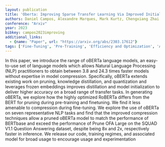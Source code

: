 ```yaml
---
layout: publication
title: 'Oberta: Improving Sparse Transfer Learning Via Improved Initialization, Distillation, And Pruning Regimes'
authors: Daniel Campos, Alexandre Marques, Mark Kurtz, Chengxiang Zhai
conference: "Arxiv"
year: 2023
bibkey: campos2023improving
additional_links:
  - {name: "Paper", url: "https://arxiv.org/abs/2303.17612"}
tags: ['Fine-Tuning', 'Pre-Training', 'Efficiency and Optimization', 'Applications', 'RAG', 'Model Architecture', 'Pruning', 'Training Techniques', 'Pretraining Methods', 'BERT', 'Quantization', 'Distillation']
---
```

In this paper, we introduce the range of oBERTa language models, an
easy-to-use set of language models which allows Natural Language Processing
(NLP) practitioners to obtain between 3.8 and 24.3 times faster models without
expertise in model compression. Specifically, oBERTa extends existing work on
pruning, knowledge distillation, and quantization and leverages frozen
embeddings improves distillation and model initialization to deliver higher
accuracy on a broad range of transfer tasks. In generating oBERTa, we explore
how the highly optimized RoBERTa differs from the BERT for pruning during
pre-training and finetuning. We find it less amenable to compression during
fine-tuning. We explore the use of oBERTa on seven representative NLP tasks and
find that the improved compression techniques allow a pruned oBERTa model to
match the performance of BERTbase and exceed the performance of Prune OFA Large
on the SQUAD V1.1 Question Answering dataset, despite being 8x and 2x,
respectively faster in inference. We release our code, training regimes, and
associated model for broad usage to encourage usage and experimentation
